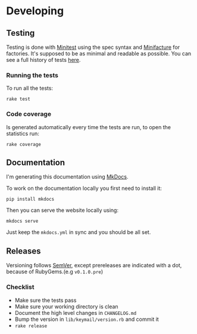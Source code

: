 # Developing

## Testing

Testing is done with [Minitest](https://github.com/seattlerb/minitest/) using the spec syntax and
[Minifacture](https://github.com/stephencelis/minifacture) for factories. It's supposed to be as
minimal and readable as possible. You can see a full history of tests [here](https://travis-ci.org/alcesleo/keymail/builds).

### Running the tests

To run all the tests:

    rake test

### Code coverage

Is generated automatically every time the tests are run, to open the statistics run:

    rake coverage

## Documentation

I'm generating this documentation using [MkDocs](https://github.com/tomchristie/mkdocs).

To work on the documentation locally you first need to install it:

    pip install mkdocs

Then you can serve the website locally using:

    mkdocs serve

Just keep the `mkdocs.yml` in sync and you should be all set.

## Releases

Versioning follows [SemVer](http://semver.org/), except prereleases are
indicated with a dot, because of RubyGems.(e.g `v0.1.0.pre`)

### Checklist

- Make sure the tests pass
- Make sure your working directory is clean
- Document the high level changes in `CHANGELOG.md`
- Bump the version in `lib/keymail/version.rb` and commit it
- `rake release`
